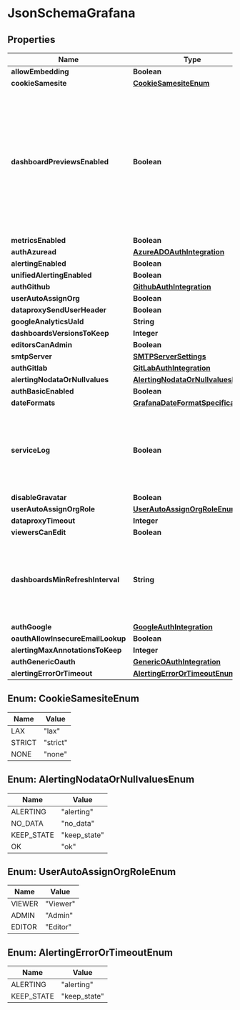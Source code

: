 

# JsonSchemaGrafana


## Properties

| Name | Type | Description | Notes |
|------------ | ------------- | ------------- | -------------|
|**allowEmbedding** | **Boolean** |  |  [optional] |
|**cookieSamesite** | [**CookieSamesiteEnum**](#CookieSamesiteEnum) |  |  [optional] |
|**dashboardPreviewsEnabled** | **Boolean** | This feature is new in Grafana 9 and is quite resource intensive. It may cause low-end plans to work more slowly while the dashboard previews are rendering. |  [optional] |
|**metricsEnabled** | **Boolean** |  |  [optional] |
|**authAzuread** | [**AzureADOAuthIntegration**](AzureADOAuthIntegration.md) |  |  [optional] |
|**alertingEnabled** | **Boolean** |  |  [optional] |
|**unifiedAlertingEnabled** | **Boolean** |  |  [optional] |
|**authGithub** | [**GithubAuthIntegration**](GithubAuthIntegration.md) |  |  [optional] |
|**userAutoAssignOrg** | **Boolean** |  |  [optional] |
|**dataproxySendUserHeader** | **Boolean** |  |  [optional] |
|**googleAnalyticsUaId** | **String** |  |  [optional] |
|**dashboardsVersionsToKeep** | **Integer** |  |  [optional] |
|**editorsCanAdmin** | **Boolean** |  |  [optional] |
|**smtpServer** | [**SMTPServerSettings**](SMTPServerSettings.md) |  |  [optional] |
|**authGitlab** | [**GitLabAuthIntegration**](GitLabAuthIntegration.md) |  |  [optional] |
|**alertingNodataOrNullvalues** | [**AlertingNodataOrNullvaluesEnum**](#AlertingNodataOrNullvaluesEnum) |  |  [optional] |
|**authBasicEnabled** | **Boolean** |  |  [optional] |
|**dateFormats** | [**GrafanaDateFormatSpecifications**](GrafanaDateFormatSpecifications.md) |  |  [optional] |
|**serviceLog** | **Boolean** | Store logs for the service so that they are available in the HTTP API and console. |  [optional] |
|**disableGravatar** | **Boolean** |  |  [optional] |
|**userAutoAssignOrgRole** | [**UserAutoAssignOrgRoleEnum**](#UserAutoAssignOrgRoleEnum) |  |  [optional] |
|**dataproxyTimeout** | **Integer** |  |  [optional] |
|**viewersCanEdit** | **Boolean** |  |  [optional] |
|**dashboardsMinRefreshInterval** | **String** | Signed sequence of decimal numbers, followed by a unit suffix (ms, s, m, h, d), e.g. 30s, 1h |  [optional] |
|**authGoogle** | [**GoogleAuthIntegration**](GoogleAuthIntegration.md) |  |  [optional] |
|**oauthAllowInsecureEmailLookup** | **Boolean** |  |  [optional] |
|**alertingMaxAnnotationsToKeep** | **Integer** |  |  [optional] |
|**authGenericOauth** | [**GenericOAuthIntegration**](GenericOAuthIntegration.md) |  |  [optional] |
|**alertingErrorOrTimeout** | [**AlertingErrorOrTimeoutEnum**](#AlertingErrorOrTimeoutEnum) |  |  [optional] |



## Enum: CookieSamesiteEnum

| Name | Value |
|---- | -----|
| LAX | &quot;lax&quot; |
| STRICT | &quot;strict&quot; |
| NONE | &quot;none&quot; |



## Enum: AlertingNodataOrNullvaluesEnum

| Name | Value |
|---- | -----|
| ALERTING | &quot;alerting&quot; |
| NO_DATA | &quot;no_data&quot; |
| KEEP_STATE | &quot;keep_state&quot; |
| OK | &quot;ok&quot; |



## Enum: UserAutoAssignOrgRoleEnum

| Name | Value |
|---- | -----|
| VIEWER | &quot;Viewer&quot; |
| ADMIN | &quot;Admin&quot; |
| EDITOR | &quot;Editor&quot; |



## Enum: AlertingErrorOrTimeoutEnum

| Name | Value |
|---- | -----|
| ALERTING | &quot;alerting&quot; |
| KEEP_STATE | &quot;keep_state&quot; |



